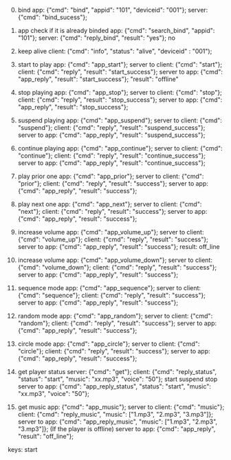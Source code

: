 0. bind
app: {"cmd": "bind", "appid": "101", "deviceid": "001"};
server: {"cmd": "bind_sucess"};

0. app check if it is already binded
app: {"cmd": "search_bind", "appid": "101"};
server: {"cmd": "reply_bind", "result": "yes"};  no

1. keep alive
client: ("cmd": "info", "status": "alive", "deviceid" : "001");

2. start to play
app: {"cmd": "app_start"};
server to client: {"cmd": "start"};
client: {"cmd": "reply", "result": "start_success"};
server to app: {"cmd": "app_reply", "result": "start_success"};    "result": "offline"

3. stop playing
app: {"cmd": "app_stop"};
server to client: {"cmd": "stop"};
client: {"cmd": "reply", "result": "stop_success"};
server to app: {"cmd": "app_reply", "result": "stop_success"};

4. suspend playing
app: {"cmd": "app_suspend"};
server to client: {"cmd": "suspend"};
client: {"cmd": "reply", "result": "suspend_success"};
server to app: {"cmd": "app_reply", "result": "suspend_success"};

5. continue playing
app: {"cmd": "app_continue"};
server to client: {"cmd": "continue"};
client: {"cmd": "reply", "result": "continue_success"};
server to app: {"cmd": "app_reply", "result": "continue_success"};

6. play prior one
app: {"cmd": "app_prior"};
server to client: {"cmd": "prior"};
client: {"cmd": "reply", "result": "success"};
server to app: {"cmd": "app_reply", "result": "success"};

7. play next one
app: {"cmd": "app_next"};
server to client: {"cmd": "next"};
client: {"cmd": "reply", "result": "success"};
server to app: {"cmd": "app_reply", "result": "success"};

8. increase volume
app: {"cmd": "app_volume_up"};
server to client: {"cmd": "volume_up"};
client: {"cmd": "reply", "result": "success"};
server to app: {"cmd": "app_reply", "result": "success"};   result: off_line

9. increase volume
app: {"cmd": "app_volume_down"};
server to client: {"cmd": "volume_down"};
client: {"cmd": "reply", "result": "success"};
server to app: {"cmd": "app_reply", "result": "success"};

10. sequence mode
app: {"cmd": "app_sequence"};
server to client: {"cmd": "sequence"};
client: {"cmd": "reply", "result": "success"};
server to app: {"cmd": "app_reply", "result": "success"};

11. random mode
app: {"cmd": "app_random"};
server to client: {"cmd": "random"};
client: {"cmd": "reply", "result": "success"};
server to app: {"cmd": "app_reply", "result": "success"};

12. circle mode
app: {"cmd": "app_circle"};
server to client: {"cmd": "circle"};
client: {"cmd": "reply", "result": "success"};
server to app: {"cmd": "app_reply", "result": "success"};

13. get player status
server: {"cmd": "get"};
client: {"cmd": "reply_status", "status": "start", "music": "xx.mp3", "voice": "50"}; start suspend stop
server to app: {"cmd": "app_reply_status", "status": "start", "music": "xx.mp3", "voice": "50"};

14. get music
app: {"cmd": "app_music"};
server to client: {"cmd": "music"};
client: {"cmd": "reply_music", "music": ["1.mp3", "2.mp3", "3.mp3"]};
server to app: {"cmd": "app_reply_music", "music": ["1.mp3", "2.mp3", "3.mp3"]};
(If the player is offline) server to app: {"cmd": "app_reply", "result": "off_line"};


keys:
start
